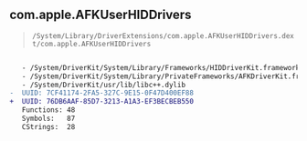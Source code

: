 ## com.apple.AFKUserHIDDrivers

> `/System/Library/DriverExtensions/com.apple.AFKUserHIDDrivers.dext/com.apple.AFKUserHIDDrivers`

```diff

   - /System/DriverKit/System/Library/Frameworks/HIDDriverKit.framework/HIDDriverKit
   - /System/DriverKit/System/Library/PrivateFrameworks/AFKDriverKit.framework/AFKDriverKit
   - /System/DriverKit/usr/lib/libc++.dylib
-  UUID: 7CF41174-2FA5-327C-9E15-0F47D400EF88
+  UUID: 76DB6AAF-85D7-3213-A1A3-EF3BECBEB550
   Functions: 48
   Symbols:   87
   CStrings:  28

```
